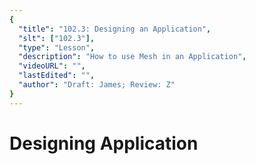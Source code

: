 ```yaml
---
{
  "title": "102.3: Designing an Application",
  "slt": ["102.3"],
  "type": "Lesson",
  "description": "How to use Mesh in an Application",
  "videoURL": "",
  "lastEdited": "",
  "author": "Draft: James; Review: Z"
}
---
```


# Designing Application
